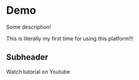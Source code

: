 # Demo

Some description!

This is literally my first time for using this platform!!!

## Subheader

Watch tutorial on Youtube
